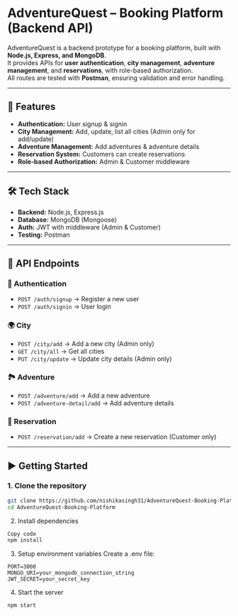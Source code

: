 # AdventureQuest – Booking Platform (Backend API)

AdventureQuest is a backend prototype for a booking platform, built with **Node.js, Express, and MongoDB**.  
It provides APIs for **user authentication**, **city management**, **adventure management**, and **reservations**, with role-based authorization.  
All routes are tested with **Postman**, ensuring validation and error handling.

---

## 🚀 Features
- **Authentication:** User signup & signin
- **City Management:** Add, update, list all cities (Admin only for add/update)
- **Adventure Management:** Add adventures & adventure details
- **Reservation System:** Customers can create reservations
- **Role-based Authorization:** Admin & Customer middleware
---

## 🛠️ Tech Stack
- **Backend:** Node.js, Express.js  
- **Database:** MongoDB (Mongoose)  
- **Auth:** JWT with middleware (Admin & Customer)  
- **Testing:** Postman  

---
## 📌 API Endpoints

### 🔑 Authentication
- `POST /auth/signup` → Register a new user  
- `POST /auth/signin` → User login  

### 🌍 City
- `POST /city/add` → Add a new city (Admin only)  
- `GET /city/all` → Get all cities  
- `PUT /city/update` → Update city details (Admin only)  

### 🏞️ Adventure
- `POST /adventure/add` → Add a new adventure  
- `POST /adventure-detail/add` → Add adventure details  

### 📅 Reservation
- `POST /reservation/add` → Create a new reservation (Customer only)  

---
## ▶️ Getting Started

### 1. Clone the repository
```bash
git clone https://github.com/nishikasingh31/AdventureQuest-Booking-Platform.git
cd AdventureQuest-Booking-Platform
```
2. Install dependencies
```bash
Copy code
npm install
```
3. Setup environment variables
Create a .env file:
```env
PORT=3000
MONGO_URI=your_mongodb_connection_string
JWT_SECRET=your_secret_key
```
4. Start the server
```bash
npm start
